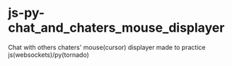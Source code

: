 # js-py-chat_and_chaters_mouse_displayer

Chat with others chaters' mouse(cursor) displayer made to practice js(websockets)/py(tornado)

